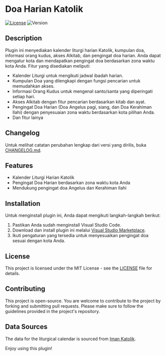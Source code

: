 Doa Harian Katolik
==================

[![License](https://img.shields.io/badge/license-MIT-blue.svg)](LICENSE) ![Version](https://img.shields.io/badge/version-0.0.1-brightgreen.svg)

Description
-----------

Plugin ini menyediakan kalender liturgi harian Katolik, kumpulan doa, informasi orang kudus, akses Alkitab, dan pengingat doa harian. Anda dapat mengatur kota dan mendapatkan pengingat doa berdasarkan zona waktu kota Anda. Fitur yang disediakan meliputi:
*   Kalender Liturgi untuk mengikuti jadwal ibadah harian.
*   Kumpulan Doa yang dilengkapi dengan fungsi pencarian untuk memudahkan akses.
*   Informasi Orang Kudus untuk mengenal santo/santa yang diperingati setiap hari.
*   Akses Alkitab dengan fitur pencarian berdasarkan kitab dan ayat.
*   Pengingat Doa Harian (Doa Angelus pagi, siang, dan Doa Kerahiman Ilahi) dengan penyesuaian zona waktu berdasarkan kota pilihan Anda.
*   Dan fitur lainya

Changelog
---------

Untuk melihat catatan perubahan lengkap dari versi yang dirilis, buka [CHANGELOG.md](./CHANGELOG.md).

Features
--------

*   Kalender Liturgi Harian Katolik
*   Pengingat Doa Harian berdasarkan zona waktu kota Anda
*   Mendukung pengingat doa Angelus dan Kerahiman Ilahi

Installation
------------

Untuk menginstall plugin ini, Anda dapat mengikuti langkah-langkah berikut:

1.  Pastikan Anda sudah menginstall Visual Studio Code.
2.  Download dan install plugin ini melalui [Visual Studio Marketplace](https://marketplace.visualstudio.com/items?itemName=IlhamriSKY.doa-harian-katolik).
3.  Ikuti pengaturan yang tersedia untuk menyesuaikan pengingat doa sesuai dengan kota Anda.

License
-------

This project is licensed under the MIT License - see the [LICENSE](LICENSE) file for details.

Contributing
------------

This project is open-source. You are welcome to contribute to the project by forking and submitting pull requests. Please make sure to follow the guidelines provided in the project's repository.

Data Sources
------------

The data for the liturgical calendar is sourced from [Iman Katolik](https://www.imankatolik.or.id/).

Enjoy using this plugin!